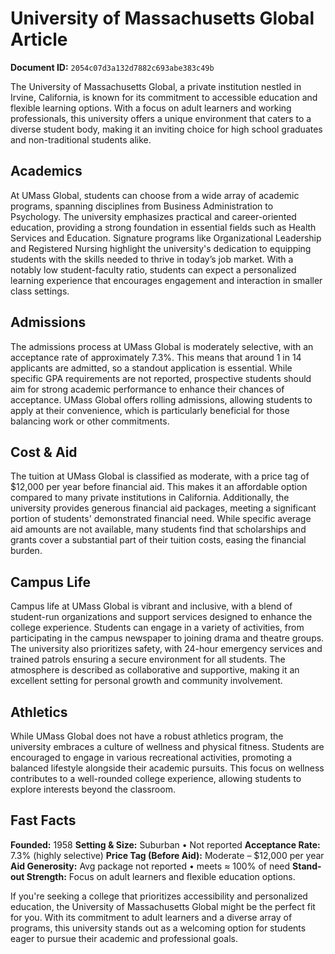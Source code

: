 # University of Massachusetts Global Article

**Document ID:** `2054c07d3a132d7882c693abe383c49b`

The University of Massachusetts Global, a private institution nestled in Irvine, California, is known for its commitment to accessible education and flexible learning options. With a focus on adult learners and working professionals, this university offers a unique environment that caters to a diverse student body, making it an inviting choice for high school graduates and non-traditional students alike.

## Academics
At UMass Global, students can choose from a wide array of academic programs, spanning disciplines from Business Administration to Psychology. The university emphasizes practical and career-oriented education, providing a strong foundation in essential fields such as Health Services and Education. Signature programs like Organizational Leadership and Registered Nursing highlight the university's dedication to equipping students with the skills needed to thrive in today’s job market. With a notably low student-faculty ratio, students can expect a personalized learning experience that encourages engagement and interaction in smaller class settings.

## Admissions
The admissions process at UMass Global is moderately selective, with an acceptance rate of approximately 7.3%. This means that around 1 in 14 applicants are admitted, so a standout application is essential. While specific GPA requirements are not reported, prospective students should aim for strong academic performance to enhance their chances of acceptance. UMass Global offers rolling admissions, allowing students to apply at their convenience, which is particularly beneficial for those balancing work or other commitments.

## Cost & Aid
The tuition at UMass Global is classified as moderate, with a price tag of $12,000 per year before financial aid. This makes it an affordable option compared to many private institutions in California. Additionally, the university provides generous financial aid packages, meeting a significant portion of students' demonstrated financial need. While specific average aid amounts are not available, many students find that scholarships and grants cover a substantial part of their tuition costs, easing the financial burden.

## Campus Life
Campus life at UMass Global is vibrant and inclusive, with a blend of student-run organizations and support services designed to enhance the college experience. Students can engage in a variety of activities, from participating in the campus newspaper to joining drama and theatre groups. The university also prioritizes safety, with 24-hour emergency services and trained patrols ensuring a secure environment for all students. The atmosphere is described as collaborative and supportive, making it an excellent setting for personal growth and community involvement.

## Athletics
While UMass Global does not have a robust athletics program, the university embraces a culture of wellness and physical fitness. Students are encouraged to engage in various recreational activities, promoting a balanced lifestyle alongside their academic pursuits. This focus on wellness contributes to a well-rounded college experience, allowing students to explore interests beyond the classroom.

## Fast Facts
**Founded:** 1958
**Setting & Size:** Suburban • Not reported
**Acceptance Rate:** 7.3% (highly selective)
**Price Tag (Before Aid):** Moderate – $12,000 per year
**Aid Generosity:** Avg package not reported • meets ≈ 100% of need
**Stand-out Strength:** Focus on adult learners and flexible education options.

If you're seeking a college that prioritizes accessibility and personalized education, the University of Massachusetts Global might be the perfect fit for you. With its commitment to adult learners and a diverse array of programs, this university stands out as a welcoming option for students eager to pursue their academic and professional goals.
